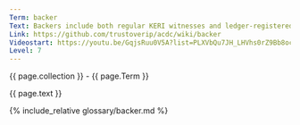 ```yaml
---
Term: backer
Text: Backers include both regular KERI witnesses and ledger-registered backers
Link: https://github.com/trustoverip/acdc/wiki/backer
Videostart: https://youtu.be/GqjsRuu0V5A?list=PLXVbQu7JH_LHVhs0rZ9Bb8ocyKlPljkaG&t=27m48s
Level: 7
---
```


{{ page.collection }} - {{ page.Term }}

   {{ page.text }}

{% include_relative glossary/backer.md %}
